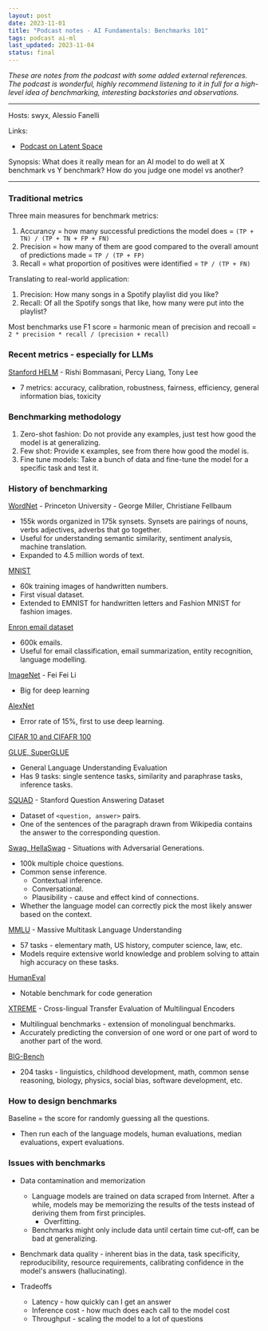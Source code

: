 ```yaml
---
layout: post
date: 2023-11-01
title: "Podcast notes - AI Fundamentals: Benchmarks 101"
tags: podcast ai-ml
last_updated: 2023-11-04
status: final
---
```


*These are notes from the podcast with some added external references. The podcast is wonderful, highly recommend listening to it in full for a high-level idea of benchmarking, interesting backstories and observations.*

---

Hosts: swyx, Alessio Fanelli

Links:
- [Podcast on Latent Space](https://www.latent.space/p/benchmarks-101)

Synopsis: What does it really mean for an AI model to do well at X benchmark vs Y benchmark? How do you judge one model vs another?

---

### Traditional metrics

Three main measures for benchmark metrics:
  1. Accurancy = how many successful predictions the model does = `(TP + TN) / (TP + TN + FP + FN)`
  2. Precision = how many of them are good compared to the overall amount of predictions made = `TP / (TP + FP)`
  3. Recall = what proportion of positives were identified = `TP / (TP + FN)`

Translating to real-world application: 
  1. Precision: How many songs in a Spotify playlist did you like?
  2. Recall: Of all the Spotify songs that like, how many were put into the playlist?

Most benchmarks use F1 score = harmonic mean of precision and recoall = `2 * precision * recall / (precision + recall)`

### Recent metrics - especially for LLMs

[Stanford HELM](https://crfm.stanford.edu/2022/11/17/helm.html) - Rishi Bommasani, Percy Liang, Tony Lee
  - 7 metrics: accuracy, calibration, robustness, fairness, efficiency, general information bias, toxicity

### Benchmarking methodology

1. Zero-shot fashion: Do not provide any examples, just test how good the model is at generalizing.
2. Few shot: Provide `K` examples, see from there how good the model is.
3. Fine tune models: Take a bunch of data and fine-tune the model for a specific task and test it.

### History of benchmarking

[WordNet](https://wordnet.princeton.edu/) - Princeton University - George Miller, Christiane Fellbaum
- 155k words organized in 175k synsets. Synsets are pairings of nouns, verbs adjectives, adverbs that go together.
- Useful for understanding semantic similarity, sentiment analysis, machine translation.
- Expanded to 4.5 million words of text.

[MNIST](https://en.wikipedia.org/wiki/MNIST_database)
- 60k training images of handwritten numbers.
- First visual dataset.
- Extended to EMNIST for handwritten letters and Fashion MNIST for fashion images.

[Enron email dataset](https://www.cs.cmu.edu/~enron/)
- 600k emails.
- Useful for email classification, email summarization, entity recognition, language modelling.

[ImageNet](https://www.image-net.org/) - Fei Fei Li
- Big for deep learning

[AlexNet](https://en.wikipedia.org/wiki/AlexNet)
- Error rate of 15%, first to use deep learning.

[CIFAR 10 and CIFAFR 100](https://www.cs.toronto.edu/~kriz/cifar.html)

[GLUE, SuperGLUE](https://gluebenchmark.com/)
- General Language Understanding Evaluation
- Has 9 tasks: single sentence tasks, similarity and paraphrase tasks, inference tasks.

[SQUAD](https://rajpurkar.github.io/SQuAD-explorer/) - Stanford Question Answering Dataset
- Dataset of `<question, answer>` pairs.
- One of the sentences of the paragraph drawn from Wikipedia contains the answer to the corresponding question.

[Swag, HellaSwag](https://rowanzellers.com/hellaswag/) - Situations with Adversarial Generations.
- 100k multiple choice questions.
- Common sense inference.
  - Contextual inference.
  - Conversational.
  - Plausibility - cause and effect kind of connections.
- Whether the language model can correctly pick the most likely answer based on the context.

[MMLU](https://paperswithcode.com/dataset/mmlu) - Massive Multitask Language Understanding
- 57 tasks - elementary math, US history, computer science, law, etc.
- Models require extensive world knowledge and problem solving to attain high accuracy on these tasks.

[HumanEval](https://github.com/openai/human-eval)
- Notable benchmark for code generation

[XTREME](https://sites.research.google/xtreme) - Cross-lingual Transfer Evaluation of Multilingual Encoders
- Multilingual benchmarks - extension of monolingual benchmarks.
- Accurately predicting the conversion of one word or one part of word to another part of the word.

[BIG-Bench](https://paperswithcode.com/dataset/big-bench)
- 204 tasks - linguistics, childhood development, math, common sense reasoning, biology, physics, social bias, software development, etc.

### How to design benchmarks

Baseline = the score for randomly guessing all the questions.
- Then run each of the language models, human evaluations, median evaluations, expert evaluations.

### Issues with benchmarks

* Data contamination and memorization
  * Language models are trained on data scraped from Internet. After a while, models may be memorizing the results of the tests instead of deriving them from first principles.
    * Overfitting.
  * Benchmarks might only include data until certain time cut-off, can be bad at generalizing.
* Benchmark data quality - inherent bias in the data, task specificity, reproducibility, resource requirements, calibrating confidence in the model's answers (hallucinating).

* Tradeoffs
  * Latency - how quickly can I get an answer
  * Inference cost - how much does each call to the model cost
  * Throughput - scaling the model to a lot of questions